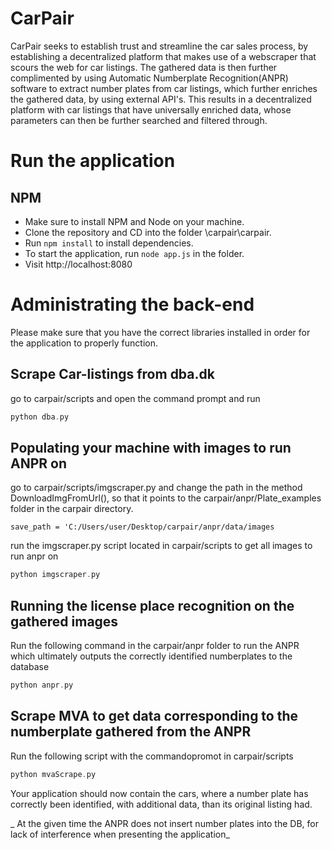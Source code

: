 # CarPair
CarPair seeks to establish trust and streamline the car sales process, by establishing a decentralized platform that makes use of a webscraper that scours the web for car listings. The gathered data is then further complimented by using Automatic Numberplate Recognition(ANPR) software to extract number plates from car listings, which further enriches the gathered data, by using external API's. This results in a decentralized platform with car listings that have universally enriched data, whose parameters can then be further searched and filtered through.


# Run the application

## NPM

- Make sure to install NPM and Node on your machine.
- Clone the repository and CD into the folder \carpair\carpair.
- Run `npm install` to install dependencies.
- To start the application, run `node app.js` in the folder.
- Visit http://localhost:8080




# Administrating the back-end
Please make sure that you have the correct libraries installed in order for the application to properly function.

## Scrape Car-listings from dba.dk
go to carpair/scripts and open the command prompt and run
```c
python dba.py
```




## Populating your machine with images to run ANPR on

go to carpair/scripts/imgscraper.py and change the path in the method DownloadImgFromUrl(), so that it points to the carpair/anpr/Plate_examples folder in the carpair directory.

`save_path = 'C:/Users/user/Desktop/carpair/anpr/data/images`

run the imgscraper.py script located in carpair/scripts to get all images to run anpr on

```c
python imgscraper.py
```




## Running the license place recognition on the gathered images

Run the following command in the carpair/anpr folder to run the ANPR which ultimately outputs the correctly identified numberplates to the database

```c
python anpr.py
```



## Scrape MVA to get data corresponding to the numberplate gathered from the ANPR

Run the following script with the commandopromot in carpair/scripts

```c
python mvaScrape.py
```

Your application should now contain the cars, where a number plate has correctly been identified, with additional data, than its original listing had.

_
At the given time the ANPR does not insert number plates into the DB, for lack of interference when presenting the application_

